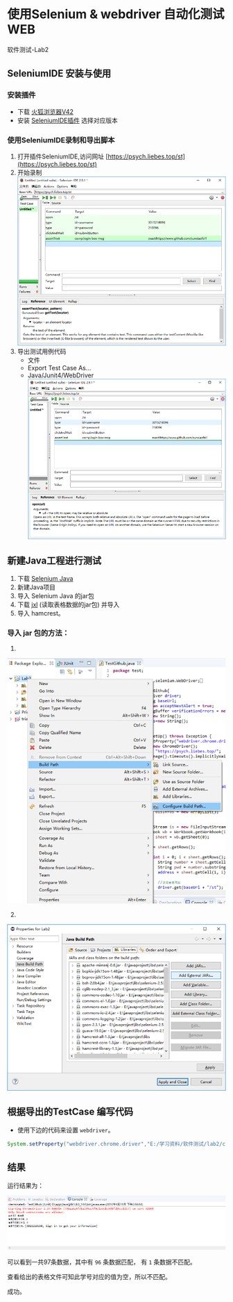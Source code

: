 # 使用Selenium & webdriver 自动化测试 WEB
软件测试-Lab2

## SeleniumIDE 安装与使用

### 安装插件
-	下载 [火狐浏览器V42]( http://ftp.mozilla.org/pub/firefox/releases/42.0/win64/zh-CN/)
-	安装 [SeleniumIDE插件]( https://addons.mozilla.org/zh-CN/firefox/addon/selenium-ide/versions/) 选择对应版本


### 使用SeleniumIDE录制和导出脚本

1.	打开插件SeleniumIDE,访问网址 [https://psych.liebes.top/st](https://psych.liebes.top/st)
2.	开始录制
    ![](./img/seleniumIDE.png)
3.	导出测试用例代码
    - 文件
    - Export Test Case As…
    - Java/Junit4/WebDriver
    ![](./img/exportCase.png)

## 新建Java工程进行测试

1.	下载 [Selenium Java](http://selenium-release.storage.googleapis.com/index.html?path=2.53/)
2.	新建Java项目
3.	导入 Selenium Java 的jar包
4.	下载 [jxl](http://maven.ibiblio.org/maven2/net/sourceforge/jexcelapi/jxl/) (读取表格数据的jar包) 并导入
5.	导入 hamcrest。

### 导入 jar 包的方法：  

1.  
![./img/buildpath.png](./img/buildpath.png)  

2.  
![](./img/addjars.png)

## 根据导出的TestCase 编写代码

- 使用下边的代码来设置 `webdriver`。

```java
System.setProperty("webdriver.chrome.driver","E:/学习资料/软件测试/lab2/chromedriver.exe");
```

## 结果

运行结果为：  

![](./img/result.png)  

可以看到一共97条数据，其中有 `96` 条数据匹配， 有 `1` 条数据不匹配。  

查看给出的表格文件可知此学号对应的值为空，所以不匹配。  

成功。